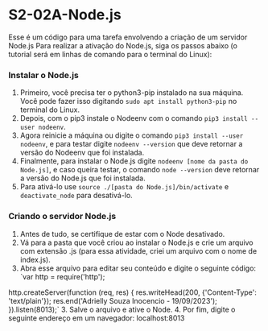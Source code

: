 # S2-02A-Node.js

Esse é um código para uma tarefa envolvendo a criação de um servidor Node.js
Para realizar a ativação do Node.js, siga os passos abaixo (o tutorial será em linhas de comando para o terminal do Linux):

### Instalar o Node.js
1. Primeiro, você precisa ter o python3-pip instalado na sua máquina. Você pode fazer isso digitando `sudo apt install python3-pip` no terminal do Linux.
2. Depois, com o pip3 instale o Nodeenv com o comando `pip3 install --user nodeenv`.
3. Agora reinicie a máquina ou digite o comando `pip3 install --user nodeenv`, e para testar digite `nodeenv --version` que deve retornar a versão do Nodeenv que foi instalada.
4. Finalmente, para instalar o Node.js digite `nodeenv [nome da pasta do Node.js]`, e caso queira testar, o comando `node --version` deve retornar a versão do Node.js que foi instalada.
5. Para ativá-lo use `source ./[pasta do Node.js]/bin/activate` e `deactivate_node` para desativá-lo.

### Criando o servidor Node.js
1. Antes de tudo, se certifique de estar com o Node desativado.
2. Vá para a pasta que você criou ao instalar o Node.js e crie um arquivo com extensão .js (para essa atividade, criei um arquivo com o nome de index.js).
3. Abra esse arquivo para editar seu conteúdo e digite o seguinte código:
`var http = require('http');

http.createServer(function (req, res) {
  res.writeHead(200, {'Content-Type': 'text/plain'});
  res.end('Adrielly Souza Inocencio - 19/09/2023');
}).listen(8013);`
3. Salve o arquivo e ative o Node.
4. Por fim, digite o seguinte endereço em um navegador: localhost:8013
